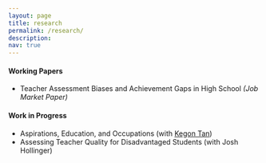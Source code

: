 ```yaml
---
layout: page
title: research
permalink: /research/
description: 
nav: true
---
```


#### Working Papers
<ul>
<li> Teacher Assessment Biases and Achievement Gaps in High School <em> (Job Market Paper) </em> </li> 
</ul>


#### Work in Progress
<ul>
<li> Aspirations, Education, and Occupations (with <a href="https://sites.google.com/site/kegontantk/" target="_blank">Kegon Tan</a>) </li> 
<li> Assessing Teacher Quality for Disadvantaged Students (with Josh Hollinger)</li>
</ul>




